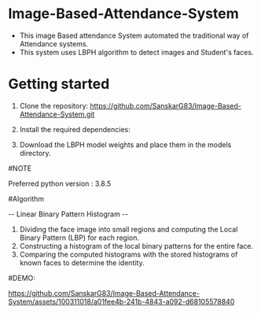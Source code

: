 # Image-Based-Attendance-System

- This image Based attendance System automated the traditional way of Attendance systems. 
- This system uses LBPH algorithm to detect images and Student's faces.


# Getting started
1. Clone the repository:
https://github.com/SanskarG83/Image-Based-Attendance-System.git

2. Install the required dependencies:

3. Download the LBPH model weights and place them in the models directory.


#NOTE

Preferred python version : 3.8.5


#Algorithm

-- Linear Binary Pattern Histogram --
1. Dividing the face image into small regions and computing the Local Binary Pattern (LBP) for each region.
2. Constructing a histogram of the local binary patterns for the entire face.
3. Comparing the computed histograms with the stored histograms of known faces to determine the identity.

#DEMO:

https://github.com/SanskarG83/Image-Based-Attendance-System/assets/100311018/a01fee4b-241b-4843-a092-d68105578840
